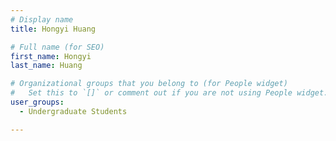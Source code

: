 ```yaml
---
# Display name
title: Hongyi Huang

# Full name (for SEO)
first_name: Hongyi
last_name: Huang

# Organizational groups that you belong to (for People widget)
#   Set this to `[]` or comment out if you are not using People widget.
user_groups:
  - Undergraduate Students

---
```

